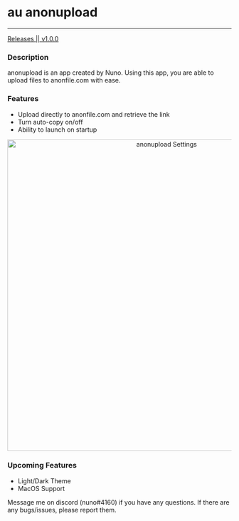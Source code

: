 # au    anonupload
<hr />

<a href='https://github.com/Nuno135/anonupload/releases'>
  Releases || v1.0.0
</a>

### Description
anonupload is an app created by Nuno. Using this app, you are able to upload files to anonfile.com with ease.

### Features
 * Upload directly to anonfile.com and retrieve the link
 * Turn auto-copy on/off
 * Ability to launch on startup
 
 <div align='center'>
  <img src='https://i.ibb.co/PmDwWpM/anonuploadprev.png' width='700' alt='anonupload Settings' />
</div>

### Upcoming Features
 * Light/Dark Theme
 * MacOS Support

Message me on discord (nuno#4160) if you have any questions. 
If there are any bugs/issues, please report them.
